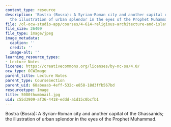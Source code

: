 ```yaml
---
content_type: resource
description: 'Bostra (Bosra): A Syrian-Roman city and another capital of the Ghassanids;
  the illustration of urban splendor in the eyes of the Prophet Muhammad.'
file: /ol-ocw-studio-app/courses/4-614-religious-architecture-and-islamic-cultures-fall-2002/c55d3909af364418eddda1d15c0bcfb1_5080thumbnail.jpg
file_size: 26409
file_type: image/jpeg
image_metadata:
  caption: ''
  credit: ''
  image-alt: ''
learning_resource_types:
- Lecture Notes
license: https://creativecommons.org/licenses/by-nc-sa/4.0/
ocw_type: OCWImage
parent_title: Lecture Notes
parent_type: CourseSection
parent_uid: 68abeaab-4eff-532c-e858-18d3ffb567bd
resourcetype: Image
title: 5080thumbnail.jpg
uid: c55d3909-af36-4418-eddd-a1d15c0bcfb1
---
```

Bostra (Bosra): A Syrian-Roman city and another capital of the Ghassanids; the illustration of urban splendor in the eyes of the Prophet Muhammad.